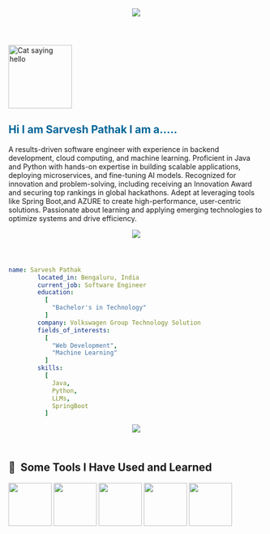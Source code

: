 <!DOCTYPE html>
<html>
<header >
<img src="https://capsule-render.vercel.app/api?type=waving&color=auto&height=200&section=header&text=Hello!!!&fontSize=60&animation=fadeIn" />
</header>
<body>
<p align="left">
<img src="https://media.giphy.com/media/VOPK1BqsMEJRS/giphy.gif" alt="Cat saying hello" width="125" height="125" />
<h2 style="color:#069">Hi I am Sarvesh Pathak I am a.....</h2>
A results-driven software engineer with experience in backend development, cloud computing, and machine learning. Proficient in Java and Python with hands-on expertise in building scalable applications, deploying microservices, and fine-tuning AI models. Recognized for innovation and problem-solving, including receiving an Innovation Award and securing top rankings in global hackathons. Adept at leveraging tools like Spring Boot,and AZURE to create high-performance, user-centric solutions. Passionate about learning and applying emerging technologies to optimize systems and drive efficiency.
</p>
</body>
</html>

<!DOCTYPE html>
<html>
<header>
<img src="https://capsule-render.vercel.app/api?type=Cylinder&color=auto&height=100&section=header&text=About%20Me&fontSize=60" />
</header>
</html>

```yaml
name: Sarvesh Pathak
        located_in: Bengaluru, India
        current_job: Software Engineer
        education:
          [
            "Bachelor's in Technology"
          ]
        company: Volkswagen Group Technology Solution
        fields_of_interests:
          [
            "Web Development",
            "Machine Learning"
          ]
        skills:
          [
            Java,
            Python,
            LLMs,
            SpringBoot
          ]
```
<!DOCTYPE html>
<html>
<header>
<img src="https://capsule-render.vercel.app/api?type=Venom&color=auto&height=100&section=header&text=Skills&fontSize=60" />
</header>
</html>

<!DOCTYPE html>
<html>
<body></body>
<h2> 🚀 &nbsp;Some Tools I Have Used and Learned</h2>
<p align="left">
<img src="https://cdn.jsdelivr.net/gh/devicons/devicon@latest/icons/java/java-original-wordmark.svg" width="85" height="85"/>
<img src="https://cdn.jsdelivr.net/gh/devicons/devicon@latest/icons/spring/spring-original-wordmark.svg" width="85" height="85" />
<img src="https://cdn.jsdelivr.net/gh/devicons/devicon@latest/icons/python/python-original-wordmark.svg" width="85" height="85" />
<img src="https://github.com/user-attachments/assets/e3efa067-e344-400f-a544-6fb9cdfb06b3" width="85" height="85"/>
<img src="https://cdn.jsdelivr.net/gh/devicons/devicon@latest/icons/azure/azure-original.svg" width="85" height="85" />
</p>
</body>
</header>
</html>
          
